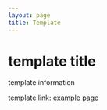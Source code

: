 ```yaml
---
layout: page
title: Template
---
```


# template title

template information

template link: [example page](http://localhost:4000/examples.html)
